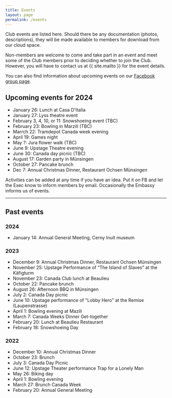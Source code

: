 ```yaml
---
title: Events
layout: page
permalink: /events
---
```


Club events are listed here. 
Should there be any documentation (photos, descriptions), they will be made available to members for download from our cloud space.

Non-members are welcome to come and take part in an event and meet some of the Club members prior to deciding whether to join the Club. 
However, you will have to contact us at {{ site.mailto }} for the event details.

You can also find information about upcoming events on our [Facebook group page](https://www.facebook.com/groups/canadaclubberne/).

## Upcoming events for 2024


- January 26: Lunch at Casa D'Italia
- January 27: Lyss theatre event
- February 3, 4, 10, or 11: Snowshoeing event (TBC)
- February 23: Bowling in Marzili (TBC)
- Marrch 22: Tramdepot Canada week evening
- April 19: Games night
- May ?: Jura flower walk (TBC)
- June 9: Upstage Theatre evening
- June 30: Canada day picnic (TBC)
- August 17: Garden party in Münsingen
- October 27: Pancake brunch
- Dec 7: Annual Christmas Dinner, Restaurant Ochsen Münsingen

Activities can be added at any time if you have an idea. 
Put it on FB and let the Exec know to inform members by email.
Occasionally the Embassy informs us of events.

---
## Past events

### 2024

- January 14: Annual General Meeting, Cerny Inuit museum

### 2023

- December 9: Annual Christmas Dinner, Restaurant Ochsen Münsingen
- November 25: Upstage Performance of “The Island of Slaves” at the Käfigturm
- November 23: Canada Club lunch at Beaulieu
- October 22: Pancake brunch
- August 26: Afternoon BBQ in Münsingen
- July 2: Canada Day picnic
- June 10: Upstage performance of "Lobby Hero" at the Remise (Laupenstrasse)
- April 1: Bowling evening at Mazili
- March 7: Canada Weeks Dinner Get-together
- February 20: Lunch at Beaulieu Restaurant
- February 18: Snowshoeing Day

### 2022

- December 10: Annual Christmas Dinner
- October 23: Brunch
- July 3: Canada Day Picnic
- June 12: Upstage Theater performance Trap for a Lonely Man
- May 26: Biking day
- April 1: Bowling evening
- March 27: Brunch Canada Week
- February 20: Annual General Meeting
